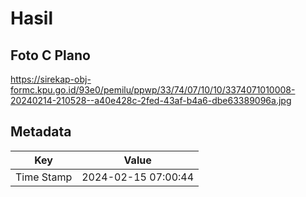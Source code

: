 # Hasil

## Foto C Plano

https://sirekap-obj-formc.kpu.go.id/93e0/pemilu/ppwp/33/74/07/10/10/3374071010008-20240214-210528--a40e428c-2fed-43af-b4a6-dbe63389096a.jpg


## Metadata

| Key        | Value               |
| ---------- | ------------------- |
| Time Stamp | 2024-02-15 07:00:44 |



